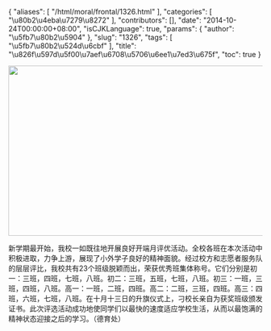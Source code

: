 {
    "aliases": [
        "/html/moral/frontal/1326.html"
    ],
    "categories": [
        "\u80b2\u4eba\u7279\u8272"
    ],
    "contributors": [],
    "date": "2014-10-24T00:00:00+08:00",
    "isCJKLanguage": true,
    "params": {
        "author": "\u5fb7\u80b2\u5904"
    },
    "slug": "1326",
    "tags": [
        "\u5fb7\u80b2\u524d\u6cbf"
    ],
    "title": "\u826f\u597d\u5f00\u7aef\u6708\u5706\u6ee1\u7ed3\u675f",
    "toc": true
}


<img
    src="https://cdn.tfls.online/mirror/full/3cf087e9c151e2a7c023d8dd66e76c89360d8553.jpg"
    style="display:block;margin-left:auto;margin-right:auto;"
    decoding="async"
    fetchpriority="auto"
    loading="lazy"
    height="338"
    width="600"
/>




  





新学期最开始，我校一如既往地开展良好开端月评优活动。全校各班在本次活动中积极进取，力争上游，展现了小外学子良好的精神面貌。经过校方和志愿者服务队的层层评比，我校共有23个班级脱颖而出，荣获优秀班集体称号。它们分别是初一：三班，四班，七班，八班。初二：三班，五班，七班，八班。初三：一班，三班，四班，八班。高一：一班，二班，四班。高二：二班，三班，四班。高三：四班，六班，七班，八班。在十月十三日的升旗仪式上，刁校长亲自为获奖班级颁发证书。此次评选活动成功地使同学们以最快的速度适应学校生活，从而以最饱满的精神状态迎接之后的学习。（德育处）




  



